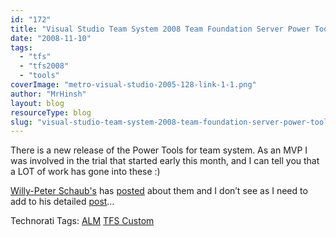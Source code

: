 ```yaml
---
id: "172"
title: "Visual Studio Team System 2008 Team Foundation Server Power Tools"
date: "2008-11-10"
tags:
  - "tfs"
  - "tfs2008"
  - "tools"
coverImage: "metro-visual-studio-2005-128-link-1-1.png"
author: "MrHinsh"
layout: blog
resourceType: blog
slug: "visual-studio-team-system-2008-team-foundation-server-power-tools"
---
```


There is a new release of the Power Tools for team system. As an MVP I was involved in the trial that started early this month, and I can tell you that a LOT of work has gone into these :)

[Willy-Peter Schaub's](http://dotnet.org.za/willy/default.aspx) has [posted](http://dotnet.org.za/willy/archive/2008/11/09/visual-studio-team-system-2008-team-foundation-server-power-tools-october-2008-release.aspx) about them and I don’t see as I need to add to his detailed [post](http://dotnet.org.za/willy/archive/2008/11/09/visual-studio-team-system-2008-team-foundation-server-power-tools-october-2008-release.aspx)…

Technorati Tags: [ALM](http://technorati.com/tags/ALM) [TFS Custom](http://technorati.com/tags/TFS+Custom)
